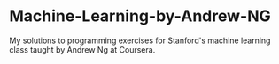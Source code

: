 # Machine-Learning-by-Andrew-NG
My solutions to programming exercises for Stanford's machine learning class taught by Andrew Ng at Coursera.
